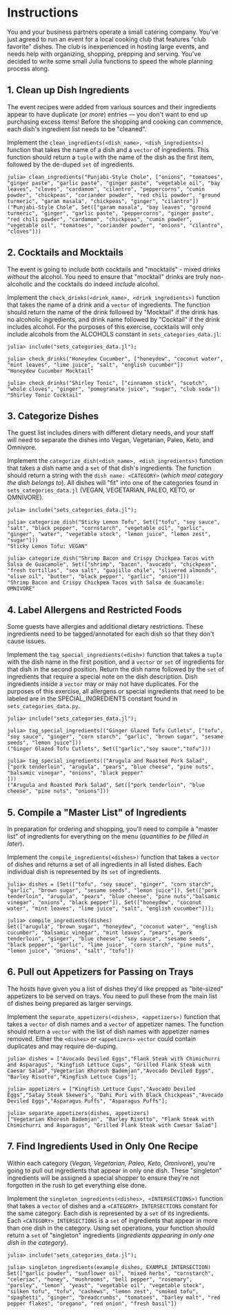 # Instructions

You and your business partners operate a small catering company. You've just agreed to run an event for a local cooking club that features "club favorite" dishes. The club is inexperienced in hosting large events, and needs help with organizing, shopping, prepping and serving. You've decided to write some small Julia functions to speed the whole planning process along.

## 1. Clean up Dish Ingredients

The event recipes were added from various sources and their ingredients appear to have duplicate (_or more_) entries — you don't want to end up purchasing excess items!
 Before the shopping and cooking can commence, each dish's ingredient list needs to be "cleaned".

Implement the `clean_ingredients(<dish_name>, <dish_ingredients>)` function that takes the name of a dish and a `vector` of ingredients.
 This function should return a `tuple` with the name of the dish as the first item, followed by the de-duped `set` of ingredients.


```julia-repl
julia> clean_ingredients("Punjabi-Style Chole", ["onions", "tomatoes", "ginger paste", "garlic paste", "ginger paste", "vegetable oil", "bay leaves", "cloves", "cardamom", "cilantro", "peppercorns", "cumin powder", "chickpeas", "coriander powder", "red chili powder", "ground turmeric", "garam masala", "chickpeas", "ginger", "cilantro"])
("Punjabi-Style Chole", Set(["garam masala", "bay leaves", "ground turmeric", "ginger", "garlic paste", "peppercorns", "ginger paste", "red chili powder", "cardamom", "chickpeas", "cumin powder", "vegetable oil", "tomatoes", "coriander powder", "onions", "cilantro", "cloves"]))
```

## 2. Cocktails and Mocktails

The event is going to include both cocktails and "mocktails" - mixed drinks _without_ the alcohol.
You need to ensure that "mocktail" drinks are truly non-alcoholic and the cocktails do indeed _include_ alcohol.

Implement the `check_drinks(<drink_name>, <drink_ingredients>)` function that takes the name of a drink and a `vector` of ingredients.
The function should return the name of the drink followed by "Mocktail" if the drink has no alcoholic ingredients, and drink name followed by "Cocktail" if the drink includes alcohol.
For the purposes of this exercise, cocktails will only include alcohols from the ALCOHOLS constant in `sets_categories_data.jl`:

```julia-repl
julia> include("sets_categories_data.jl");

julia> check_drinks("Honeydew Cucumber", ["honeydew", "coconut water", "mint leaves", "lime juice", "salt", "english cucumber"])
"Honeydew Cucumber Mocktail"

julia> check_drinks("Shirley Tonic", ["cinnamon stick", "scotch", "whole cloves", "ginger", "pomegranate juice", "sugar", "club soda"])
"Shirley Tonic Cocktail"
```

## 3. Categorize Dishes

The guest list includes diners with different dietary needs, and your staff will need to separate the dishes into Vegan, Vegetarian, Paleo, Keto, and Omnivore.

Implement the `categorize_dish(<dish_name>, <dish_ingredients>)` function that takes a dish name and a `set` of that dish's ingredients.
The function should return a string with the `dish name: <CATEGORY>` (_which meal category the dish belongs to_).
All dishes will "fit" into one of the categories found in `sets_categories_data.jl` (VEGAN, VEGETARIAN, PALEO, KETO, or OMNIVORE).

```julia-repl
julia> include("sets_categories_data.jl");

julia> categorize_dish("Sticky Lemon Tofu", Set(["tofu", "soy sauce", "salt", "black pepper", "cornstarch", "vegetable oil", "garlic", "ginger", "water", "vegetable stock", "lemon juice", "lemon zest", "sugar"]))
"Sticky Lemon Tofu: VEGAN"

julia> categorize_dish("Shrimp Bacon and Crispy Chickpea Tacos with Salsa de Guacamole", Set(["shrimp", "bacon", "avocado", "chickpeas", "fresh tortillas", "sea salt", "guajillo chile", "slivered almonds", "olive oil", "butter", "black pepper", "garlic", "onion"]))
"Shrimp Bacon and Crispy Chickpea Tacos with Salsa de Guacamole: OMNIVORE"
```

## 4. Label Allergens and Restricted Foods

Some guests have allergies and additional dietary restrictions.
These ingredients need to be tagged/annotated for each dish so that they don't cause issues.

Implement the `tag_special_ingredients(<dish>)` function that takes a `tuple` with the dish name in the first position, and a `vector` or `set` of ingredients for that dish in the second position.
Return the dish name followed by the `set` of ingredients that require a special note on the dish description.
Dish ingredients inside a `vector` may or may not have duplicates.
 For the purposes of this exercise, all allergens or special ingredients that need to be labeled are in the SPECIAL_INGREDIENTS constant found in `sets_categories_data.py`.

```julia-repl
julia> include("sets_categories_data.jl");

julia> tag_special_ingredients(("Ginger Glazed Tofu Cutlets", ["tofu", "soy sauce", "ginger", "corn starch", "garlic", "brown sugar", "sesame seeds", "lemon juice"]))
("Ginger Glazed Tofu Cutlets", Set(["garlic","soy sauce","tofu"]))

julia> tag_special_ingredients(("Arugula and Roasted Pork Salad", ["pork tenderloin", "arugula", "pears", "blue cheese", "pine nuts", "balsamic vinegar", "onions", "black pepper"
]))
("Arugula and Roasted Pork Salad", Set(["pork tenderloin", "blue cheese", "pine nuts", "onions"]))
```

## 5. Compile a "Master List" of Ingredients

In preparation for ordering and shopping, you'll need to compile a "master list" of ingredients for everything on the menu (_quantities to be filled in later_).

Implement the `compile_ingredients(<dishes>)` function that takes a `vector` of dishes and returns a set of all ingredients in all listed dishes.
Each individual dish is represented by its `set` of ingredients.

```julia-repl
julia> dishes = [Set(["tofu", "soy sauce", "ginger", "corn starch", "garlic", "brown sugar", "sesame seeds", "lemon juice"]), Set(["pork tenderloin", "arugula", "pears", "blue cheese", "pine nuts","balsamic vinegar", "onions", "black pepper"]), Set(["honeydew", "coconut water", "mint leaves", "lime juice", "salt", "english cucumber"])];

julia> compile_ingredients(dishes)
Set(["arugula", "brown sugar", "honeydew", "coconut water", "english cucumber", "balsamic vinegar", "mint leaves", "pears", "pork tenderloin", "ginger", "blue cheese", "soy sauce", "sesame seeds", "black pepper", "garlic", "lime juice", "corn starch", "pine nuts", "lemon juice", "onions", "salt", "tofu"])
```

## 6. Pull out Appetizers for Passing on Trays

The hosts have given you a list of dishes they'd like prepped as "bite-sized" appetizers to be served on trays.
 You need to pull these from the main list of dishes being prepared as larger servings.

Implement the `separate_appetizers(<dishes>, <appetizers>)` function that takes a `vector` of dish names and a `vector` of appetizer names.
The function should return a `vector` with the list of dish names with appetizer names removed.
Either the `<dishes>` or `<appetizers>` `vector` could contain duplicates and may require de-duping.

```julia-repl
julia> dishes = ["Avocado Deviled Eggs","Flank Steak with Chimichurri and Asparagus", "Kingfish Lettuce Cups", "Grilled Flank Steak with Caesar Salad","Vegetarian Khoresh Bademjan","Avocado Deviled Eggs", "Barley Risotto","Kingfish Lettuce Cups"];
          
julia> appetizers = ["Kingfish Lettuce Cups","Avocado Deviled Eggs","Satay Steak Skewers", "Dahi Puri with Black Chickpeas","Avocado Deviled Eggs","Asparagus Puffs", "Asparagus Puffs"];
              
julia> separate_appetizers(dishes, appetizers)
["Vegetarian Khoresh Bademjan", "Barley Risotto", "Flank Steak with Chimichurri and Asparagus", "Grilled Flank Steak with Caesar Salad"]
```

## 7. Find Ingredients Used in Only One Recipe

Within each category (_Vegan, Vegetarian, Paleo, Keto, Omnivore_), you're going to pull out ingredients that appear in only one dish.
These "singleton" ingredients will be assigned a special shopper to ensure they're not forgotten in the rush to get everything else done.

Implement the `singleton_ingredients(<dishes>, <INTERSECTIONS>)` function that takes a `vector` of dishes and a `<CATEGORY>_INTERSECTIONS` constant for the same category.
Each dish is represented by a `set` of its ingredients.
Each `<CATEGORY>_INTERSECTIONS` is a `set` of ingredients that appear in more than one dish in the category.
Using set operations, your function should return a `set` of "singleton" ingredients (_ingredients appearing in only one dish in the category_).

```julia-repl
julia> include("sets_categories_data.jl");

julia> singleton_ingredients(example_dishes, EXAMPLE_INTERSECTION)
Set(["garlic powder", "sunflower oil", "mixed herbs", "cornstarch", "celeriac", "honey", "mushrooms", "bell pepper", "rosemary", "parsley", "lemon", "yeast", "vegetable oil", "vegetable stock", "silken tofu", "tofu", "cashews", "lemon zest", "smoked tofu", "spaghetti", "ginger", "breadcrumbs", "tomatoes", "barley malt", "red pepper flakes", "oregano", "red onion", "fresh basil"])
```
